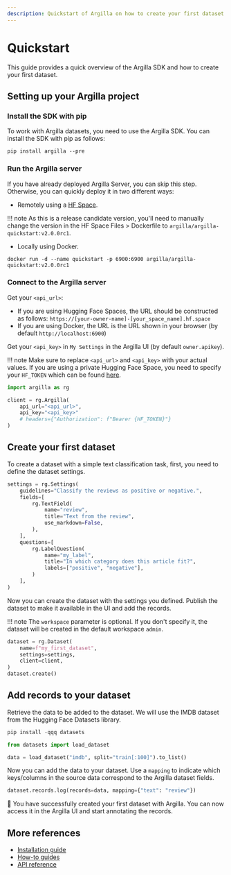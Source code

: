 ```yaml
---
description: Quickstart of Argilla on how to create your first dataset.
---
```


# Quickstart

This guide provides a quick overview of the Argilla SDK and how to create your first dataset.

## Setting up your Argilla project

### Install the SDK with pip

To work with Argilla datasets, you need to use the Argilla SDK. You can install the SDK with pip as follows:

```console
pip install argilla --pre
```

### Run the Argilla server

If you have already deployed Argilla Server, you can skip this step. Otherwise, you can quickly deploy it in two different ways:

* Remotely using a [HF Space](https://huggingface.co/new-space?template=argilla/argilla-template-space).

!!! note
    As this is a release candidate version, you'll need to manually change the version in the HF Space Files > Dockerfile to `argilla/argilla-quickstart:v2.0.0rc1`.

* Locally using Docker.

```console
docker run -d --name quickstart -p 6900:6900 argilla/argilla-quickstart:v2.0.0rc1
```

### Connect to the Argilla server

Get your `<api_url>`:

* If you are using Hugging Face Spaces, the URL should be constructed as follows: `https://[your-owner-name]-[your_space_name].hf.space`
* If you are using Docker, the URL is the URL shown in your browser (by default `http://localhost:6900`)

Get your `<api_key>` in `My Settings` in the Argilla UI (by default `owner.apikey`).

!!! note
    Make sure to replace `<api_url>` and `<api_key>` with your actual values. If you are using a private Hugging Face Space, you need to specify your `HF_TOKEN` which can be found [here](https://huggingface.co/settings/tokens).

```python
import argilla as rg

client = rg.Argilla(
    api_url="<api_url>",
    api_key="<api_key>"
    # headers={"Authorization": f"Bearer {HF_TOKEN}"}
)
```

## Create your first dataset

To create a dataset with a simple text classification task, first, you need to define the dataset settings.

```python
settings = rg.Settings(
    guidelines="Classify the reviews as positive or negative.",
    fields=[
        rg.TextField(
            name="review",
            title="Text from the review",
            use_markdown=False,
        ),
    ],
    questions=[
        rg.LabelQuestion(
            name="my_label",
            title="In which category does this article fit?",
            labels=["positive", "negative"],
        )
    ],
)
```

Now you can create the dataset with the settings you defined. Publish the dataset to make it available in the UI and add the records.

!!! note
    The `workspace` parameter is optional. If you don't specify it, the dataset will be created in the default workspace `admin`.

```python
dataset = rg.Dataset(
    name=f"my_first_dataset",
    settings=settings,
    client=client,
)
dataset.create()
```

## Add records to your dataset

Retrieve the data to be added to the dataset. We will use the IMDB dataset from the Hugging Face Datasets library.

```python
pip install -qqq datasets
```

```python
from datasets import load_dataset

data = load_dataset("imdb", split="train[:100]").to_list()
```

Now you can add the data to your dataset. Use a `mapping` to indicate which keys/columns in the source data correspond to the Argilla dataset fields.

```python
dataset.records.log(records=data, mapping={"text": "review"})
```

🎉 You have successfully created your first dataset with Argilla. You can now access it in the Argilla UI and start annotating the records.

## More references

* [Installation guide](installation.md)
* [How-to guides](../how_to_guides/index.md)
* [API reference](../reference//argilla/client.md)
